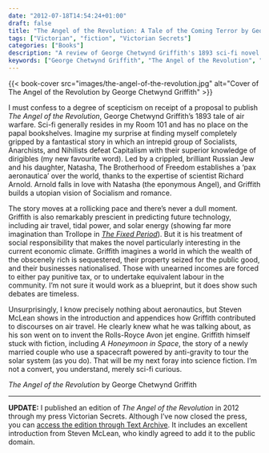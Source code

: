 ```yaml
---
date: "2012-07-18T14:54:24+01:00"
draft: false
title: "The Angel of the Revolution: A Tale of the Coming Terror by George Chetwynd Griffith"
tags: ["Victorian", "fiction", "Victorian Secrets"]
categories: ["Books"]
description: "A review of George Chetwynd Griffith's 1893 sci-fi novel 'The Angel of the Revolution,' featuring Socialist revolutionaries who defeat Capitalism using dirigibles and air warfare. Discover this prescient tale of technology, social revolution, and utopian romance."
keywords: ["George Chetwynd Griffith", "The Angel of the Revolution", "1893 science fiction", "dirigibles", "air warfare", "Socialist revolution", "Victorian sci-fi", "utopian fiction", "early aviation", "prescient technology"]
---
```


{{< book-cover src="images/the-angel-of-the-revolution.jpg" alt="Cover of The Angel of the Revolution by George Chetwynd Griffith" >}}

I must confess to a degree of scepticism on receipt of a proposal to publish _The Angel of the Revolution_, George Chetwynd Griffith’s 1893 tale of air warfare. Sci-fi generally resides in my Room 101 and has no place on the papal bookshelves. Imagine my surprise at finding myself completely gripped by a fantastical story in which an intrepid group of Socialists, Anarchists, and Nihilists defeat Capitalism with their superior knowledge of dirigibles (my new favourite word). Led by a crippled, brilliant Russian Jew and his daughter, Natasha, The Brotherhood of Freedom establishes a ‘pax aeronautica’ over the world, thanks to the expertise of scientist Richard Arnold.  Arnold falls in love with Natasha (the eponymous Angel), and Griffith builds a utopian vision of Socialism and romance.

The story moves at a rollicking pace and there’s never a dull moment. Griffith is also remarkably prescient in predicting future technology, including air travel, tidal power, and solar energy (showing far more imagination than Trollope in [_The Fixed Period_](/posts/the-fixed-period/)). But it is his treatment of social responsibility that makes the novel particularly interesting in the current economic climate. Griffith imagines a world in which the wealth of the obscenely rich is sequestered, their property seized for the public good, and their businesses nationalised. Those with unearned incomes are forced to either pay punitive tax, or to undertake equivalent labour in the community. I’m not sure it would work as a blueprint, but it does show such debates are timeless.

Unsurprisingly, I know precisely nothing about aeronautics, but Steven McLean shows in the introduction and appendices how Griffith contributed to discourses on air travel. He clearly knew what he was talking about, as his son went on to invent the Rolls-Royce Avon jet engine. Griffith himself stuck with fiction, including _A Honeymoon in Space_, the story of a newly married couple who use a spacecraft powered by anti-gravity to tour the solar system (as you do). That will be my next foray into science fiction. I’m not a convert, you understand, merely sci-fi curious.

_The Angel of the Revolution_ by George Chetwynd Griffith

---

**UPDATE:** I published an edition of _The Angel of the Revolution_ in 2012 through my press Victorian Secrets. Although I’ve now closed the press, you can [access the edition through Text Archive](https://archive.org/details/9781906469290). It includes an excellent introduction from Steven McLean, who kindly agreed to add it to the public domain.